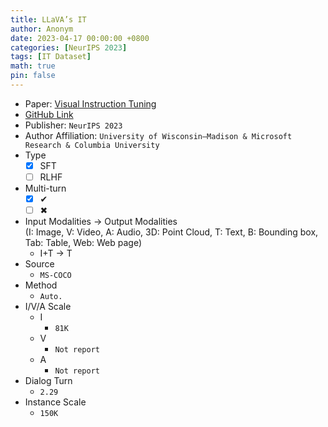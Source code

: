 ```yaml
---
title: LLaVA’s IT
author: Anonym
date: 2023-04-17 00:00:00 +0800
categories: [NeurIPS 2023]
tags: [IT Dataset]
math: true
pin: false
---
```


- Paper: [Visual Instruction Tuning](https://arxiv.org/abs/2304.08485)
- [GitHub Link](https://llava-vl.github.io)
- Publisher: `NeurIPS 2023`
- Author Affiliation: `University of Wisconsin–Madison & Microsoft Research & Columbia University`
- Type
  + [x] SFT
  + [ ] RLHF
- Multi-turn
  + [x] &#x2714;
  + [ ] &#x2716;
- Input Modalities $\rightarrow$ Output Modalities <br />(I: Image, V: Video, A: Audio, 3D: Point Cloud, T: Text, B: Bounding box, Tab: Table, Web: Web page)
  + I+T $\rightarrow$ T
- Source
  + `MS-COCO`
- Method
  + `Auto.`
- I/V/A Scale
  + I
    * `81K`
  + V
    * `Not report`
  + A
    * `Not report`
- Dialog Turn
  + `2.29`
- Instance Scale
  + `150K`
